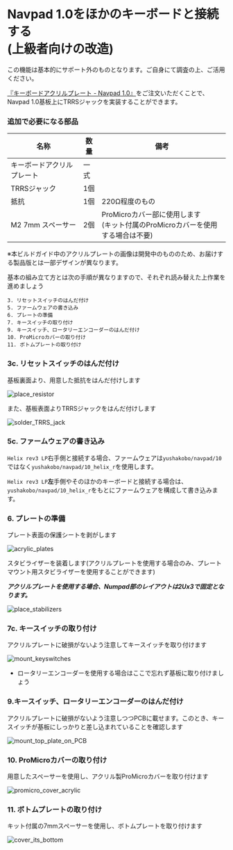 # Navpad 1.0をほかのキーボードと接続する<br />(上級者向けの改造)

この機能は基本的にサポート外のものとなります。ご自身にて調査の上、ご活用ください。

[『キーボードアクリルプレート - Navpad 1.0』](https://shop.yushakobo.jp/products/keyboard_acrylic_plate)をご注文いただくことで、Navpad 1.0基板上にTRRSジャックを実装することができます。

### 追加で必要になる部品

|名称|数量|備考|
|---|---|---|
|キーボードアクリルプレート|一式|
|TRRSジャック|1個|
|抵抗|1個|220Ω程度のもの|
|M2 7mm スペーサー|2個|ProMicroカバー部に使用します<br />(キット付属のProMicroカバーを使用する場合は不要)|

※本ビルドガイド中のアクリルプレートの画像は開発中のもののため、お届けする製品版とは一部デザインが異なります。

基本の組み立て方とは次の手順が異なりますので、それぞれ読み替えた上作業を進めましょう

```
3. リセットスイッチのはんだ付け
5. ファームウェアの書き込み
6. プレートの準備
7. キースイッチの取り付け
9. キースイッチ、ロータリーエンコーダーのはんだ付け
10. ProMicroカバーの取り付け
11. ボトムプレートの取り付け
```

### 3c. リセットスイッチのはんだ付け

基板裏面より、用意した抵抗をはんだ付けします

![place_resistor](../imgs/IMG_3900.png)

また、基板表面よりTRRSジャックをはんだ付けします

![solder_TRRS_jack](../imgs/IMG_3902.jpg)

### 5c. ファームウェアの書き込み

`Helix rev3 LP`右手側と接続する場合、ファームウェアは`yushakobo/navpad/10`ではなく`yushakobo/navpad/10_helix_r`を使用します。

`Helix rev3 LP`**左**手側やそのほかのキーボードと接続する場合は、`yushakobo/navpad/10_helix_r`をもとにファームウェアを構成して書き込みます。

### 6. プレートの準備

プレート表面の保護シートを剥がします

![acrylic_plates](../imgs/IMG_3903.jpg)

スタビライザーを装着します(アクリルプレートを使用する場合のみ、プレートマウント用スタビライザーを使用することができます)

***アクリルプレートを使用する場合、Numpad部のレイアウトは2Ux3で固定となります。***

![place_stabilizers](../imgs/IMG_3905.jpg)

### 7c. キースイッチの取り付け

アクリルプレートに破損がないよう注意してキースイッチを取り付けます

![mount_keyswitches](../imgs/IMG_3916.jpg)

* ロータリーエンコーダーを使用する場合はここで忘れず基板に取り付けましょう

### 9.キースイッチ、ロータリーエンコーダーのはんだ付け

アクリルプレートに破損がないよう注意しつつPCBに載せます。このとき、キースイッチが基板にしっかりと差し込まれていることを確認します

![mount_top_plate_on_PCB](../imgs/IMG_3911.jpg)

### 10. ProMicroカバーの取り付け

用意したスペーサーを使用し、アクリル製ProMicroカバーを取り付けます

![promicro_cover_acrylic](../imgs/IMG_3912.jpg)

### 11. ボトムプレートの取り付け

キット付属の7mmスペーサーを使用し、ボトムプレートを取り付けます

![cover_its_bottom](../imgs/IMG_3914.jpg)

